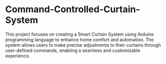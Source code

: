 # Command-Controlled-Curtain-System
This project focuses on creating a Smart Curtain System using Arduino programming language to enhance home comfort and automation. The system allows users to make precise adjustments to their curtains through user-defined commands, enabling a seamless and customizable experience.
